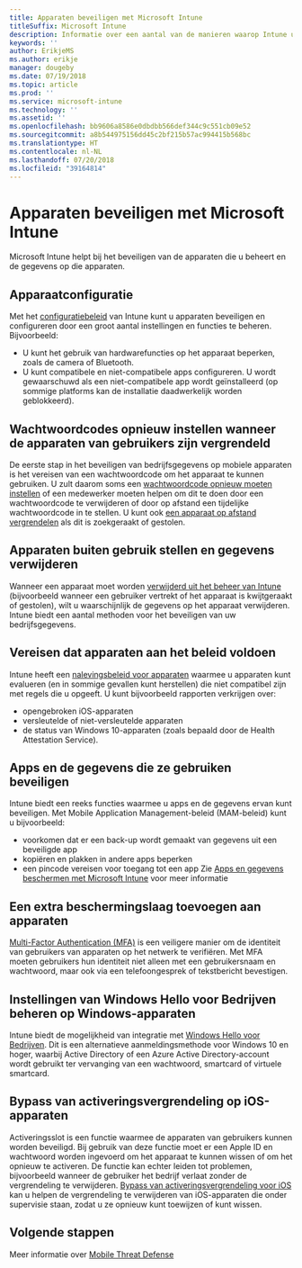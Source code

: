 ```yaml
---
title: Apparaten beveiligen met Microsoft Intune
titleSuffix: Microsoft Intune
description: Informatie over een aantal van de manieren waarop Intune uw apparaten kan beschermen tegen onbevoegde toegang en andere dreigingen.
keywords: ''
author: ErikjeMS
ms.author: erikje
manager: dougeby
ms.date: 07/19/2018
ms.topic: article
ms.prod: ''
ms.service: microsoft-intune
ms.technology: ''
ms.assetid: ''
ms.openlocfilehash: bb9606a8586e0dbdbb566def344c9c551cb09e52
ms.sourcegitcommit: a8b544975156dd45c2bf215b57ac994415b568bc
ms.translationtype: HT
ms.contentlocale: nl-NL
ms.lasthandoff: 07/20/2018
ms.locfileid: "39164814"
---
```

# <a name="protect-devices-with-microsoft-intune"></a>Apparaten beveiligen met Microsoft Intune

Microsoft Intune helpt bij het beveiligen van de apparaten die u beheert en de gegevens op die apparaten.

## <a name="device-configuration"></a>Apparaatconfiguratie
Met het [configuratiebeleid](device-profiles.md) van Intune kunt u apparaten beveiligen en configureren door een groot aantal instellingen en functies te beheren. Bijvoorbeeld:
- U kunt het gebruik van hardwarefuncties op het apparaat beperken, zoals de camera of Bluetooth.
- U kunt compatibele en niet-compatibele apps configureren. U wordt gewaarschuwd als een niet-compatibele app wordt geïnstalleerd (op sommige platforms kan de installatie daadwerkelijk worden geblokkeerd).

## <a name="reset-passcodes-when-users-are-locked-out-of-their-devices"></a>Wachtwoordcodes opnieuw instellen wanneer de apparaten van gebruikers zijn vergrendeld
De eerste stap in het beveiligen van bedrijfsgegevens op mobiele apparaten is het vereisen van een wachtwoordcode om het apparaat te kunnen gebruiken. U zult daarom soms een [wachtwoordcode opnieuw moeten instellen](device-passcode-reset.md) of een medewerker moeten helpen om dit te doen door een wachtwoordcode te verwijderen of door op afstand een tijdelijke wachtwoordcode in te stellen. U kunt ook [een apparaat op afstand vergrendelen](device-remote-lock.md) als dit is zoekgeraakt of gestolen.

## <a name="retire-devices-and-remove-data"></a>Apparaten buiten gebruik stellen en gegevens verwijderen
Wanneer een apparaat moet worden [verwijderd uit het beheer van Intune](devices-wipe.md) (bijvoorbeeld wanneer een gebruiker vertrekt of het apparaat is kwijtgeraakt of gestolen), wilt u waarschijnlijk de gegevens op het apparaat verwijderen. Intune biedt een aantal methoden voor het beveiligen van uw bedrijfsgegevens.

## <a name="require-devices-to-be-compliant"></a>Vereisen dat apparaten aan het beleid voldoen
Intune heeft een [nalevingsbeleid voor apparaten](device-compliance-get-started.md) waarmee u apparaten kunt evalueren (en in sommige gevallen kunt herstellen) die niet compatibel zijn met regels die u opgeeft. U kunt bijvoorbeeld rapporten verkrijgen over:
- opengebroken iOS-apparaten
- versleutelde of niet-versleutelde apparaten
- de status van Windows 10-apparaten (zoals bepaald door de Health Attestation Service).

## <a name="protect-apps-and-the-data-they-use"></a>Apps en de gegevens die ze gebruiken beveiligen
Intune biedt een reeks functies waarmee u apps en de gegevens ervan kunt beveiligen. Met Mobile Application Management-beleid (MAM-beleid) kunt u bijvoorbeeld:
- voorkomen dat er een back-up wordt gemaakt van gegevens uit een beveiligde app
- kopiëren en plakken in andere apps beperken
- een pincode vereisen voor toegang tot een app Zie [Apps en gegevens beschermen met Microsoft Intune](app-protection-policy.md) voor meer informatie

## <a name="add-an-additional-layer-of-protection-to-devices"></a>Een extra beschermingslaag toevoegen aan apparaten
[Multi-Factor Authentication (MFA)](multi-factor-authentication.md) is een veiligere manier om de identiteit van gebruikers van apparaten op het netwerk te verifiëren.  Met MFA moeten gebruikers hun identiteit niet alleen met een gebruikersnaam en wachtwoord, maar ook via een telefoongesprek of tekstbericht bevestigen.

## <a name="control-windows-hello-for-business-settings-on-windows-devices"></a>Instellingen van Windows Hello voor Bedrijven beheren op Windows-apparaten
Intune biedt de mogelijkheid van integratie met [Windows Hello voor Bedrijven](windows-hello.md). Dit is een alternatieve aanmeldingsmethode voor Windows 10 en hoger, waarbij Active Directory of een Azure Active Directory-account wordt gebruikt ter vervanging van een wachtwoord, smartcard of virtuele smartcard.

## <a name="bypass-activation-lock-on-ios-devices"></a>Bypass van activeringsvergrendeling op iOS-apparaten
Activeringsslot is een functie waarmee de apparaten van gebruikers kunnen worden beveiligd. Bij gebruik van deze functie moet er een Apple ID en wachtwoord worden ingevoerd om het apparaat te kunnen wissen of om het opnieuw te activeren. De functie kan echter leiden tot problemen, bijvoorbeeld wanneer de gebruiker het bedrijf verlaat zonder de vergrendeling te verwijderen. [Bypass van activeringsvergrendeling voor iOS]( device-activation-lock-bypass.md) kan u helpen de vergrendeling te verwijderen van iOS-apparaten die onder supervisie staan, zodat u ze opnieuw kunt toewijzen of kunt wissen.

## <a name="next-steps"></a>Volgende stappen

Meer informatie over [Mobile Threat Defense](mobile-threat-defense.md)


